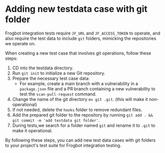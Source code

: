 # Adding new testdata case with git folder

Frogbot integration tests require `JF_URL` and `JF_ACCESS_TOKEN` to operate, and also require the test data to include `git` folders, mimicking the repositories we operate on.

When creating a new test case that involves git operations, follow these steps:

1. CD into the testdata directory.
2. Run `git init` to initialize a new Git repository.
3. Prepare the necessary test case data:
    - For example, create a main branch with a vulnerability in a `package.json` file and a PR branch containing a new vulnerability to test the `scan-pull-request` command.
4. Change the name of the git directory  `mv git .git`. (this will make it non-operational)
5. If not needed, delete the `hooks` folder to remove redundant files.
6. Add the prepared git folder to the repository by running `git add . && git commit -m 'add testdata git folder'`.
7. During tests,we search for a folder named `git` and rename it to `.git` to make it operational.

By following these steps, you can add new test data cases with git folders to your project's test suite for Frogbot integration testing.
